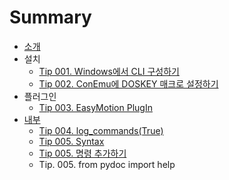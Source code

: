 # Summary

* [소개](README.md)
* 설치
   * [Tip 001. Windows에서 CLI 구성하기](tip_001_cli.md)
   * [Tip 002. ConEmu에 DOSKEY 매크로 설정하기](tip_002_conemu.md)
* 플러그인
   * [Tip 003. EasyMotion PlugIn](tip_003_easymotion.md)
* [내부](tip_005_syntax.md)
   * [Tip 004. log_commands(True)](tip_004_logcommands_true.md)
   * [Tip 005. Syntax](tip_005_syntax.md)
   * [Tip 005. 명령 추가하기](tip_005_add_command.md)
   * Tip. 005. from pydoc import help

